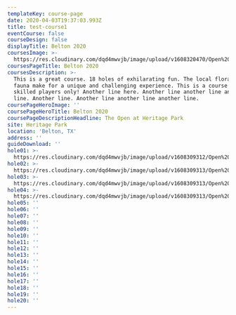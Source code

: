 ```yaml
---
templateKey: course-page
date: 2020-04-03T19:37:03.993Z
title: test-course1
eventCourse: false
courseDesign: false
displayTitle: Belton 2020
coursesImage: >-
  https://res.cloudinary.com/dqd4mwvjb/image/upload/v1608320470/Open%20DGC/Dev/golf01_gcvszg.jpg
coursesPageTitle: Belton 2020
coursesDescription: >-
  This is a great course. 18 holes of exhilarating fun. The local flora and
  fauna make for a unique and challenging experience. This is a course for
  skilled players only! Another line here. Another line another line another
  line. Another line. Another line another line another line.
coursePageHeroImage: ''
coursePageHeroTitle: Belton 2020
coursePageDescriptionHeadline: The Open at Heritage Park
site: Heritage Park
location: 'Belton, TX'
address: ''
guideDownload: ''
hole01: >-
  https://res.cloudinary.com/dqd4mwvjb/image/upload/v1608309312/Open%20DGC/Courses/Belton/2020%20Belton/Tee_Signs_TOABT_20_web-01-lo_u3oxbf.jpg
hole02: >-
  https://res.cloudinary.com/dqd4mwvjb/image/upload/v1608309313/Open%20DGC/Courses/Belton/2020%20Belton/Tee_Signs_TOABT_20_web-02-lo_fb4mdb.jpg
hole03: >-
  https://res.cloudinary.com/dqd4mwvjb/image/upload/v1608309313/Open%20DGC/Courses/Belton/2020%20Belton/Tee_Signs_TOABT_20_web-03-lo_ay4bbj.jpg
hole04: >-
  https://res.cloudinary.com/dqd4mwvjb/image/upload/v1608309313/Open%20DGC/Courses/Belton/2020%20Belton/Tee_Signs_TOABT_20_web-04-lo_xemahx.jpg
hole05: ''
hole06: ''
hole07: ''
hole08: ''
hole09: ''
hole10: ''
hole11: ''
hole12: ''
hole13: ''
hole14: ''
hole15: ''
hole16: ''
hole17: ''
hole18: ''
hole19: ''
hole20: ''
---
```

